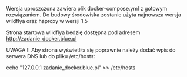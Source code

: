 Wersja uproszczona zawiera plik docker-compose.yml z gotowym rozwiązaniem.
Do budowy środowiska zostanie użyta najnowsza wersja wildflya oraz haproxy w wersji 1.5

Strona startowa wildflya bedzię dostępna pod adresem http://zadanie_docker.blue.pl

UWAGA !!
Aby strona wyświetliła się poprawnie należy dodać wpis do serwera DNS lub do pliku /etc/hosts:

echo "127.0.0.1     zadanie_docker.blue.pl" >> /etc/hosts
